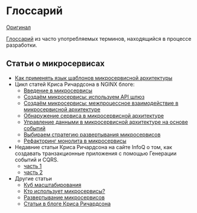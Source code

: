 # Глоссарий

[Оригинал](https://microservices.io/articles/index.html)

[Глоссарий](glossary.md) из часто употребляемых терминов, находящийся в 
процессе разработки.

## Статьи о микросервисах

* [Как применять язык шаблонов микросервисной архитектуры](applying-the-microservice-architecture-pattern-language.md)
* Цикл статей Криса Ричардсона в NGINX блоге:
  * [Введение в микросервисы](nginx/introduction-to-microservices.md)
  * [Создаём микросервисы: используем API шлюз](nginx/building-microservices-using-an-api-gateway.md)
  * [Создаём микросервисы: межпроцессное взаимодействие в микросервисной 
    архитектуре](nginx/building-microservices-inter-process-communication.md)
  * [Обнаружение сервиса в микросервисной архитектуре](nginx/service-discovery-in-a-microservices-architecture.md)
  * [Управление данными в микросервисной архитектуре на основе событий](nginx/event-driven-data-management-microservices.md)
  * [Выбираем стратегию развертывания микросервисов](nginx/deploying-microservices.md)
  * [Рефакторинг монолита в микросервисы](nginx/refactoring-a-monolith-into-microservices.md)
* Недавние статьи Криса Ричардсона на сайте InfoQ о том, как создавать 
  транзакционные приложения с помощью Генерации событий и CQRS.
  * [часть 1](infoq-part1.md)
  * [часть 2](infoq-part2.md)
* Другие статьи
  * [Куб масштабирования](scale-cube.md)
  * [Кто использует микросервисы?](who-is-using-microservices.md)
  * [Развертывание микросервисов](deployment.md)
  * [Статьи в блоге Криса Ричардсона](http://plainoldobjects.com/category/microservices/)